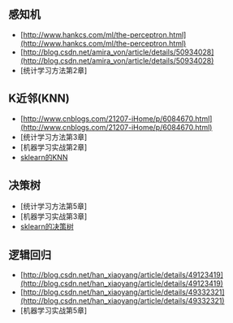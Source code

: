 ## 感知机
- [http://www.hankcs.com/ml/the-perceptron.html](http://www.hankcs.com/ml/the-perceptron.html)
- [http://blog.csdn.net/amira_von/article/details/50934028](http://blog.csdn.net/amira_von/article/details/50934028)
- [统计学习方法第2章]

## K近邻(KNN)
- [http://www.cnblogs.com/21207-iHome/p/6084670.html](http://www.cnblogs.com/21207-iHome/p/6084670.html)
- [统计学习方法第3章]
- [机器学习实战第2章]
- [sklearn的KNN](http://scikit-learn.org/dev/modules/generated/sklearn.neighbors.KNeighborsClassifier.html#sklearn.neighbors.KNeighborsClassifier)

## 决策树
- [统计学习方法第5章]
- [机器学习实战第3章]
- [sklearn的决策树](http://scikit-learn.org/stable/modules/tree.html#tree)

## 逻辑回归
- [http://blog.csdn.net/han_xiaoyang/article/details/49123419](http://blog.csdn.net/han_xiaoyang/article/details/49123419)
- [http://blog.csdn.net/han_xiaoyang/article/details/49332321](http://blog.csdn.net/han_xiaoyang/article/details/49332321)
- [机器学习实战第5章]
